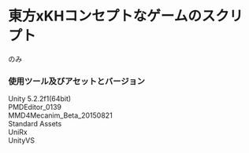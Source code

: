 
# 東方xKHコンセプトなゲームのスクリプト  
のみ

### 使用ツール及びアセットとバージョン  
Unity 5.2.2f1(64bit)  
PMDEditor_0139  
MMD4Mecanim_Beta_20150821  
Standard Assets  
UniRx  
UnityVS  

